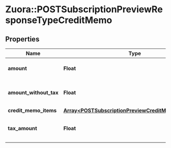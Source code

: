 # Zuora::POSTSubscriptionPreviewResponseTypeCreditMemo

## Properties
Name | Type | Description | Notes
------------ | ------------- | ------------- | -------------
**amount** | **Float** | Credit memo amount. | [optional] 
**amount_without_tax** | **Float** | Credit memo amount minus tax. | [optional] 
**credit_memo_items** | [**Array&lt;POSTSubscriptionPreviewCreditMemoItemsType&gt;**](POSTSubscriptionPreviewCreditMemoItemsType.md) |  | [optional] 
**tax_amount** | **Float** | Tax amount on the credit memo. | [optional] 


